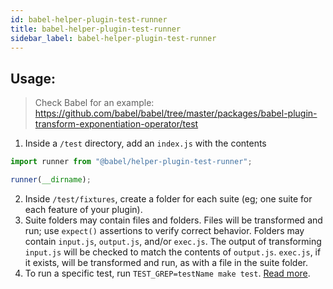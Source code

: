 ```yaml
---
id: babel-helper-plugin-test-runner
title: babel-helper-plugin-test-runner
sidebar_label: babel-helper-plugin-test-runner
---
```


## Usage:

> Check Babel for an example: https://github.com/babel/babel/tree/master/packages/babel-plugin-transform-exponentiation-operator/test

1. Inside a `/test` directory, add an `index.js` with the contents
```js
import runner from "@babel/helper-plugin-test-runner";

runner(__dirname);
```
2. Inside `/test/fixtures`, create a folder for each suite (eg; one suite for each feature of your plugin).
3. Suite folders may contain files and folders. Files will be transformed and run; use `expect()` assertions to verify correct behavior. Folders may contain `input.js`, `output.js`, and/or `exec.js`. The output of transforming `input.js` will be checked to match the contents of `output.js`. `exec.js`, if it exists, will be transformed and run, as with a file in the suite folder.
3. To run a specific test, run `TEST_GREP=testName make test`. [Read more](https://github.com/babel/babel/blob/master/CONTRIBUTING.md#running-lintingtests).

